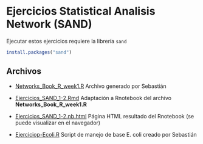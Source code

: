 # Ejercicios Statistical Analisis Network (SAND)

Ejecutar estos ejercicios requiere la librería `sand`

```r
install.packages("sand")
```

## Archivos

- [Networks_Book_R_week1.R](Networks_Book_R_week1.R) 
 Archivo generado por Sebastián
 
- [Ejercicios_SAND_1-2.Rmd](Ejercicios_SAND_1-2.Rmd)
Adaptación a Rnotebook del archivo **Networks_Book_R_week1.R**

- [Ejercicios_SAND_1-2.nb.html](Ejercicios_SAND_1-2.nb.html)
Página HTML resultado del Rnotebook (se puede visualizar en el navegador)

- [Ejerciciop-Ecoli.R](Ejerciciop-Ecoli.R)
Script de manejo de base E. coli creado por Sebastián
